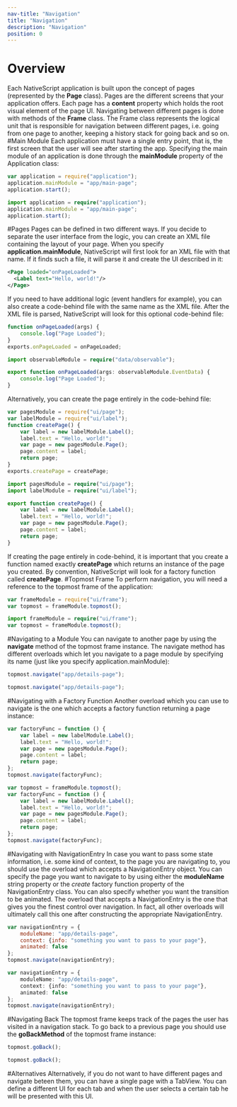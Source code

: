 ```yaml
---
nav-title: "Navigation"
title: "Navigation"
description: "Navigation"
position: 0
---
```

# Overview
Each NativeScript application is built upon the concept of pages (represented by the **Page** class). Pages are the different screens that your application offers. Each page has a **content** property which holds the root visual element of the page UI. Navigating between different pages is done with methods of the **Frame** class. The Frame class represents the logical unit that is responsible for navigation between different pages, i.e. going from one page to another, keeping a history stack for going back and so on.
#Main Module
Each application must have a single entry point, that is, the first screen that the user will see after starting the app. Specifying the main module of an application is done through the **mainModule** property of the Application class:
``` JavaScript
var application = require("application");
application.mainModule = "app/main-page";
application.start();
```
``` TypeScript
import application = require("application");
application.mainModule = "app/main-page";
application.start();
```
#Pages
Pages can be defined in two different ways. If you decide to separate the user interface from the logic, you can create an XML file containing the layout of your page. When you specify **application.mainModule**, NativeScript will first look for an XML file with that name. If it finds such a file, it will parse it and create the UI described in it:
``` XML
<Page loaded="onPageLoaded">
  <Label text="Hello, world!"/>
</Page>
``` 
If you need to have additional logic (event handlers for example), you can also create a code-behind file with the same name as the XML file. After the XML file is parsed, NativeScript will look for this optional code-behind file:
``` JavaScript
function onPageLoaded(args) {
    console.log("Page Loaded");
}
exports.onPageLoaded = onPageLoaded;
```
``` TypeScript
import observableModule = require("data/observable");

export function onPageLoaded(args: observableModule.EventData) {
    console.log("Page Loaded");
}
```
Alternatively, you can create the page entirely in the code-behind file:
``` JavaScript
var pagesModule = require("ui/page");
var labelModule = require("ui/label");
function createPage() {
    var label = new labelModule.Label();
    label.text = "Hello, world!";
    var page = new pagesModule.Page();
    page.content = label;
    return page;
}
exports.createPage = createPage;
```
``` TypeScript
import pagesModule = require("ui/page");
import labelModule = require("ui/label");

export function createPage() {
    var label = new labelModule.Label();
    label.text = "Hello, world!";
    var page = new pagesModule.Page();
    page.content = label;
    return page;
}
```
If creating the page entirely in code-behind, it is important that you create a function named exactly **createPage** which returns an instance of the page you created. By convention, NativeScript will look for a factory function called **createPage**.
#Topmost Frame
To perform navigation, you will need a reference to the topmost frame of the application:
``` JavaScript
var frameModule = require("ui/frame");
var topmost = frameModule.topmost();
```
``` TypeScript
import frameModule = require("ui/frame");
var topmost = frameModule.topmost();
```
#Navigating to a Module
You can navigate to another page by using the **navigate** method of the topmost frame instance. The navigate method has different overloads which let you navigate to a page module by specifying its name (just like you specify application.mainModule):
``` JavaScript
topmost.navigate("app/details-page");
```
``` TypeScript
topmost.navigate("app/details-page");
```
#Navigating with a Factory Function
Another overload which you can use to navigate is the one which accepts a factory function returning a page instance:
``` JavaScript
var factoryFunc = function () {
    var label = new labelModule.Label();
    label.text = "Hello, world!";
    var page = new pagesModule.Page();
    page.content = label;
    return page;
};
topmost.navigate(factoryFunc);
```
``` TypeScript
var topmost = frameModule.topmost();
var factoryFunc = function () {
    var label = new labelModule.Label();
    label.text = "Hello, world!";
    var page = new pagesModule.Page();
    page.content = label;
    return page;
};
topmost.navigate(factoryFunc);
```
#Navigating with NavigationEntry
In case you want to pass some state information, i.e. some kind of context, to the page you are navigating to, you should use the overload which accepts a NavigationEntry object. You can specify the page you want to navigate to by using either the **moduleName** string property or the *create* factory function property of the NavigationEntry class. You can also specify whether you want the transition to be animated. The overload that accepts a NavigationEntry is the one that gives you the finest control over navigation. In fact, all other overloads will ultimately call this one after constructing the appropriate NavigationEntry.
``` JavaScript
var navigationEntry = {
    moduleName: "app/details-page",
    context: {info: "something you want to pass to your page"},
    animated: false
};
topmost.navigate(navigationEntry);
```
``` TypeScript
var navigationEntry = {
    moduleName: "app/details-page",
    context: {info: "something you want to pass to your page"},
    animated: false
};
topmost.navigate(navigationEntry);
```
#Navigating Back
The topmost frame keeps track of the pages the user has visited in a navigation stack. To go back to a previous page you should use the **goBackMethod** of the topmost frame instance:
``` JavaScript
topmost.goBack();
```
``` TypeScript
topmost.goBack();
```
#Alternatives
Alternatively, if you do not want to have different pages and navigate beteen them, you can have a single page with a TabView. You can define a different UI for each tab and when the user selects a certain tab he will be presented with this UI.